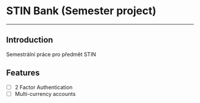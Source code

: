 # STIN Bank (Semester project)
***
## Introduction
Semestrální práce pro předmět STIN

## Features
- [ ] 2 Factor Authentication
- [ ] Multi-currency accounts